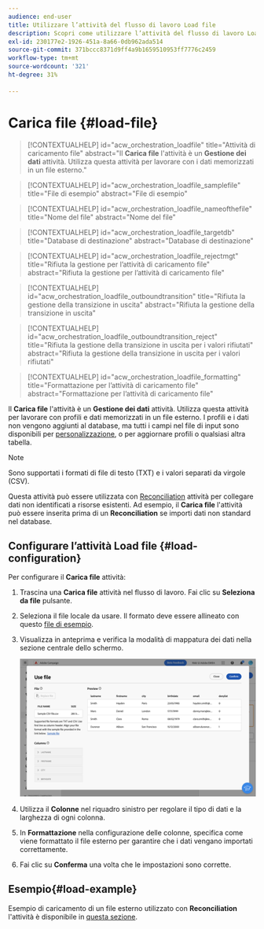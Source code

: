 ```yaml
---
audience: end-user
title: Utilizzare l’attività del flusso di lavoro Load file
description: Scopri come utilizzare l’attività del flusso di lavoro Load file
exl-id: 230177e2-1926-451a-8a66-0db962ada514
source-git-commit: 371bccc8371d9ff4a9b1659510953ff7776c2459
workflow-type: tm+mt
source-wordcount: '321'
ht-degree: 31%

---
```


# Carica file {#load-file}

>[!CONTEXTUALHELP]
>id="acw_orchestration_loadfile"
>title="Attività di caricamento file"
>abstract="Il **Carica file** l&#39;attività è un **Gestione dei dati** attività. Utilizza questa attività per lavorare con i dati memorizzati in un file esterno."

>[!CONTEXTUALHELP]
>id="acw_orchestration_loadfile_samplefile"
>title="File di esempio"
>abstract="File di esempio"

>[!CONTEXTUALHELP]
>id="acw_orchestration_loadfile_nameofthefile"
>title="Nome del file"
>abstract="Nome del file"

>[!CONTEXTUALHELP]
>id="acw_orchestration_loadfile_targetdb"
>title="Database di destinazione"
>abstract="Database di destinazione"

>[!CONTEXTUALHELP]
>id="acw_orchestration_loadfile_rejectmgt"
>title="Rifiuta la gestione per l’attività di caricamento file"
>abstract="Rifiuta la gestione per l’attività di caricamento file"

>[!CONTEXTUALHELP]
>id="acw_orchestration_loadfile_outboundtransition"
>title="Rifiuta la gestione della transizione in uscita"
>abstract="Rifiuta la gestione della transizione in uscita"

>[!CONTEXTUALHELP]
>id="acw_orchestration_loadfile_outboundtransition_reject"
>title="Rifiuta la gestione della transizione in uscita per i valori rifiutati"
>abstract="Rifiuta la gestione della transizione in uscita per i valori rifiutati"

>[!CONTEXTUALHELP]
>id="acw_orchestration_loadfile_formatting"
>title="Formattazione per l’attività di caricamento file"
>abstract="Formattazione per l’attività di caricamento file"

Il **Carica file** l&#39;attività è un **Gestione dei dati** attività. Utilizza questa attività per lavorare con profili e dati memorizzati in un file esterno. I profili e i dati non vengono aggiunti al database, ma tutti i campi nel file di input sono disponibili per [personalizzazione](../../personalization/gs-personalization.md), o per aggiornare profili o qualsiasi altra tabella.

>[!NOTE]
>Sono supportati i formati di file di testo (TXT) e i valori separati da virgole (CSV).

Questa attività può essere utilizzata con [Reconciliation](reconciliation.md) attività per collegare dati non identificati a risorse esistenti. Ad esempio, il **Carica file** l&#39;attività può essere inserita prima di un **Reconciliation** se importi dati non standard nel database.

## Configurare l’attività Load file {#load-configuration}

Per configurare il **Carica file** attività:

1. Trascina una **Carica file** attività nel flusso di lavoro. Fai clic su **Seleziona da file** pulsante.

1. Seleziona il file locale da usare. Il formato deve essere allineato con questo [file di esempio](../../audience/file-audience.md#sample-file).

1. Visualizza in anteprima e verifica la modalità di mappatura dei dati nella sezione centrale dello schermo.

   ![](../assets/load-file.png)

1. Utilizza il **Colonne** nel riquadro sinistro per regolare il tipo di dati e la larghezza di ogni colonna.

1. In **Formattazione** nella configurazione delle colonne, specifica come viene formattato il file esterno per garantire che i dati vengano importati correttamente.

1. Fai clic su **Conferma** una volta che le impostazioni sono corrette.

## Esempio{#load-example}

Esempio di caricamento di un file esterno utilizzato con **Reconciliation** l&#39;attività è disponibile in [questa sezione](reconciliation.md#reconciliation-example).
